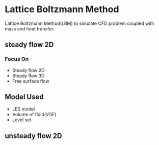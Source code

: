 # Lattice Boltzmann Method
Lattice Boltzmann Method(LBM) to simulate CFD problem coupled with mass and heat transfer.
## steady flow 2D 
### Focus On
- Steady flow 2D
- Steady flow 3D
- Free surface flow
## Model Used
- LES model
- Volume of fluid(VOF)
- Level set 

## unsteady flow 2D
